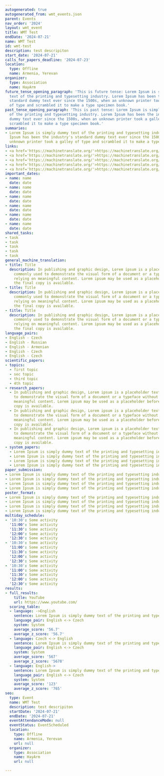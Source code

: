 ```yaml
---
autogenerated: true
autogenerated_from: wmt_events.json
parent: Events
nav_order: '2024'
layout: wmt_event
title: WMT Test
endDate: '2024-07-21'
name: WMT Test
id: wmt-test
description: test descripiton
start_date: '2024-07-21'
calls_for_papers_deadline: '2024-07-23'
location:
  type: Offline
  name: Armenia, Yerevan
organizer:
  type: Association
  name: HayArm
future_tense_opening_paragraph: 'This is future tense: Lorem Ipsum is simply dummy
  text of the printing and typesetting industry. Lorem Ipsum has been the industry''s
  standard dummy text ever since the 1500s, when an unknown printer took a galley
  of type and scrambled it to make a type specimen book.'
past_tense_opening_paragraph: 'This is past tense: Lorem Ipsum is simply dummy text
  of the printing and typesetting industry. Lorem Ipsum has been the industry''s standard
  dummy text ever since the 1500s, when an unknown printer took a galley of type and
  scrambled it to make a type specimen book.'
summaries:
- Lorem Ipsum is simply dummy text of the printing and typesetting industry. Lorem
  Ipsum has been the industry's standard dummy text ever since the 1500s, when an
  unknown printer took a galley of type and scrambled it to make a type specimen book.
links:
- <a href='https://machinetranslate.org/'>https://machinetranslate.org/</a>
- <a href='https://machinetranslate.org/'>https://machinetranslate.org/</a>
- <a href='https://machinetranslate.org/'>https://machinetranslate.org/</a>
- <a href='https://machinetranslate.org/'>https://machinetranslate.org/</a>
- <a href='https://machinetranslate.org/'>https://machinetranslate.org/</a>
important_dates:
- name: name
  date: date
- name: name
  date: date
- name: name
  date: date
- name: name
  date: date
- name: name
  date: date
- name: name
  date: date
shared_tasks:
- task
- task
- task
- task
- task
general_machine_translation:
- title: Title
  description: In publishing and graphic design, Lorem ipsum is a placeholder text
    commonly used to demonstrate the visual form of a document or a typeface without
    relying on meaningful content. Lorem ipsum may be used as a placeholder before
    the final copy is available.
- title: Title
  description: In publishing and graphic design, Lorem ipsum is a placeholder text
    commonly used to demonstrate the visual form of a document or a typeface without
    relying on meaningful content. Lorem ipsum may be used as a placeholder before
    the final copy is available.
- title: Title
  description: In publishing and graphic design, Lorem ipsum is a placeholder text
    commonly used to demonstrate the visual form of a document or a typeface without
    relying on meaningful content. Lorem ipsum may be used as a placeholder before
    the final copy is available.
language_pairs:
- English - Czech
- English - Russian
- English - Armenian
- English - Czech
- English - Czech
scientific_papers:
- topics:
  - first topic
  - sec topic
  - third topic
  - 4th topic
- research_papers:
  - In publishing and graphic design, Lorem ipsum is a placeholder text commonly used
    to demonstrate the visual form of a document or a typeface without relying on
    meaningful content. Lorem ipsum may be used as a placeholder before the final
    copy is available.
  - In publishing and graphic design, Lorem ipsum is a placeholder text commonly used
    to demonstrate the visual form of a document or a typeface without relying on
    meaningful content. Lorem ipsum may be used as a placeholder before the final
    copy is available.
  - In publishing and graphic design, Lorem ipsum is a placeholder text commonly used
    to demonstrate the visual form of a document or a typeface without relying on
    meaningful content. Lorem ipsum may be used as a placeholder before the final
    copy is available.
- system_papers:
  - Lorem Ipsum is simply dummy text of the printing and typesetting industry.
  - Lorem Ipsum is simply dummy text of the printing and typesetting industry.
  - Lorem Ipsum is simply dummy text of the printing and typesetting industry.
  - Lorem Ipsum is simply dummy text of the printing and typesetting industry.
paper_submission:
- Lorem Ipsum is simply dummy text of the printing and typesetting industry.
- Lorem Ipsum is simply dummy text of the printing and typesetting industry.
- Lorem Ipsum is simply dummy text of the printing and typesetting industry.
- Lorem Ipsum is simply dummy text of the printing and typesetting industry.
poster_format:
- Lorem Ipsum is simply dummy text of the printing and typesetting industry.
- Lorem Ipsum is simply dummy text of the printing and typesetting industry.
- Lorem Ipsum is simply dummy text of the printing and typesetting industry.
- Lorem Ipsum is simply dummy text of the printing and typesetting industry.
multiday_schedule:
- '10:30': Some activity
  '11:00': Some activity
  '11:30': Some activity
  '12:00': Some activity
  '12:30': Some activity
- '10:30': Some activity
  '11:00': Some activity
  '11:30': Some activity
  '12:00': Some activity
  '12:30': Some activity
- '10:30': Some activity
  '11:00': Some activity
  '11:30': Some activity
  '12:00': Some activity
  '12:30': Some activity
results:
- full_results:
    title: YouTube
    url: https://www.youtube.com/
  scoring_table:
  - language: ->English
    sentence: Lorem Ipsum is simply dummy text of the printing and typesetting industry.
    language_pair: English <-> Czech
    system: System
    average_score: '56.7'
    average_z_score: '56.7'
  - language: Czech <-> English
    sentence: Lorem Ipsum is simply dummy text of the printing and typesetting industry.
    language_pair: English <-> Czech
    system: System
    average_score: '567'
    average_z_score: '5678'
  - language: English->
    sentence: Lorem Ipsum is simply dummy text of the printing and typesetting industry.
    language_pair: English <-> Czech
    system: System
    average_score: '123'
    average_z_score: '765'
seo:
  type: Event
  name: WMT Test
  description: test descripiton
  startDate: '2024-07-21'
  endDate: '2024-07-21'
  eventAttendanceMode: null
  eventStatus: EventScheduled
  location:
    type: Offline
    name: Armenia, Yerevan
    url: null
  organizer:
    type: Association
    name: HayArm
    url: null

---
```


